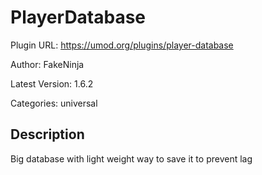 # PlayerDatabase

Plugin URL: https://umod.org/plugins/player-database

Author: FakeNinja

Latest Version: 1.6.2

Categories: universal

## Description

Big database with light weight way to save it to prevent lag
